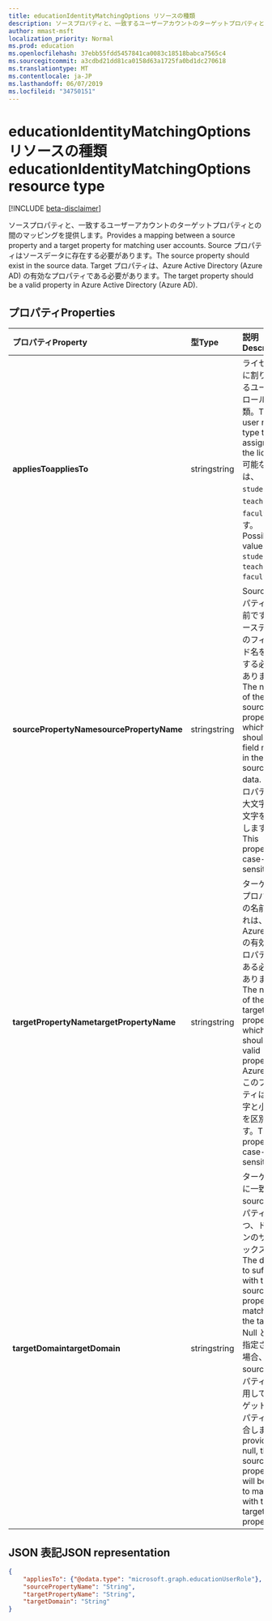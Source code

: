 ```yaml
---
title: educationIdentityMatchingOptions リソースの種類
description: ソースプロパティと、一致するユーザーアカウントのターゲットプロパティとの間のマッピングを提供します。 Source プロパティはソースデータに存在する必要があります。 Target プロパティは、Azure Active Directory (Azure AD) の有効なプロパティである必要があります。
author: mmast-msft
localization_priority: Normal
ms.prod: education
ms.openlocfilehash: 37ebb55fdd5457841ca0083c18518babca7565c4
ms.sourcegitcommit: a3cdbd21dd81ca0158d63a1725fa0bd1dc270618
ms.translationtype: MT
ms.contentlocale: ja-JP
ms.lasthandoff: 06/07/2019
ms.locfileid: "34750151"
---
```

# <a name="educationidentitymatchingoptions-resource-type"></a><span data-ttu-id="823f3-105">educationIdentityMatchingOptions リソースの種類</span><span class="sxs-lookup"><span data-stu-id="823f3-105">educationIdentityMatchingOptions resource type</span></span>

[!INCLUDE [beta-disclaimer](../../includes/beta-disclaimer.md)]

<span data-ttu-id="823f3-106">ソースプロパティと、一致するユーザーアカウントのターゲットプロパティとの間のマッピングを提供します。</span><span class="sxs-lookup"><span data-stu-id="823f3-106">Provides a mapping between a source property and a target property for matching user accounts.</span></span> <span data-ttu-id="823f3-107">Source プロパティはソースデータに存在する必要があります。</span><span class="sxs-lookup"><span data-stu-id="823f3-107">The source property should exist in the source data.</span></span> <span data-ttu-id="823f3-108">Target プロパティは、Azure Active Directory (Azure AD) の有効なプロパティである必要があります。</span><span class="sxs-lookup"><span data-stu-id="823f3-108">The target property should be a valid property in Azure Active Directory (Azure AD).</span></span>

## <a name="properties"></a><span data-ttu-id="823f3-109">プロパティ</span><span class="sxs-lookup"><span data-stu-id="823f3-109">Properties</span></span>

| <span data-ttu-id="823f3-110">プロパティ</span><span class="sxs-lookup"><span data-stu-id="823f3-110">Property</span></span> | <span data-ttu-id="823f3-111">型</span><span class="sxs-lookup"><span data-stu-id="823f3-111">Type</span></span> | <span data-ttu-id="823f3-112">説明</span><span class="sxs-lookup"><span data-stu-id="823f3-112">Description</span></span> |
|:-|:-|:-|
| <span data-ttu-id="823f3-113">**appliesTo**</span><span class="sxs-lookup"><span data-stu-id="823f3-113">**appliesTo**</span></span> | <span data-ttu-id="823f3-114">string</span><span class="sxs-lookup"><span data-stu-id="823f3-114">string</span></span> |  <span data-ttu-id="823f3-115">ライセンスに割り当てるユーザーロールの種類。</span><span class="sxs-lookup"><span data-stu-id="823f3-115">The user role type to assign to the license.</span></span> <span data-ttu-id="823f3-116">可能な値は、`student`、`teacher`、`faculty` です。</span><span class="sxs-lookup"><span data-stu-id="823f3-116">Possible values are: `student`, `teacher`, `faculty`.</span></span>      |
| <span data-ttu-id="823f3-117">**sourcePropertyName**</span><span class="sxs-lookup"><span data-stu-id="823f3-117">**sourcePropertyName**</span></span> | <span data-ttu-id="823f3-118">string</span><span class="sxs-lookup"><span data-stu-id="823f3-118">string</span></span> |  <span data-ttu-id="823f3-119">Source プロパティの名前です。ソースデータのフィールド名を指定する必要があります。</span><span class="sxs-lookup"><span data-stu-id="823f3-119">The name of the source property, which should be a field name in the source data.</span></span> <span data-ttu-id="823f3-120">このプロパティは大文字と小文字を区別します。</span><span class="sxs-lookup"><span data-stu-id="823f3-120">This property is case-sensitive.</span></span>        |
| <span data-ttu-id="823f3-121">**targetPropertyName**</span><span class="sxs-lookup"><span data-stu-id="823f3-121">**targetPropertyName**</span></span> | <span data-ttu-id="823f3-122">string</span><span class="sxs-lookup"><span data-stu-id="823f3-122">string</span></span> |  <span data-ttu-id="823f3-123">ターゲットプロパティの名前。これは、Azure AD の有効なプロパティである必要があります。</span><span class="sxs-lookup"><span data-stu-id="823f3-123">The name of the target property, which should be a valid property in Azure AD.</span></span> <span data-ttu-id="823f3-124">このプロパティは大文字と小文字を区別します。</span><span class="sxs-lookup"><span data-stu-id="823f3-124">This property is case-sensitive.</span></span>     |
| <span data-ttu-id="823f3-125">**targetDomain**</span><span class="sxs-lookup"><span data-stu-id="823f3-125">**targetDomain**</span></span> | <span data-ttu-id="823f3-126">string</span><span class="sxs-lookup"><span data-stu-id="823f3-126">string</span></span> |  <span data-ttu-id="823f3-127">ターゲットに一致する source プロパティを持つ、ドメインのサフィックス。</span><span class="sxs-lookup"><span data-stu-id="823f3-127">The domain to suffix with the source property to match on the target.</span></span> <span data-ttu-id="823f3-128">Null として指定された場合、source プロパティを使用してターゲットプロパティと照合します。</span><span class="sxs-lookup"><span data-stu-id="823f3-128">If provided as null,  the source property will be used to match with the target property.</span></span>        |

## <a name="json-representation"></a><span data-ttu-id="823f3-129">JSON 表記</span><span class="sxs-lookup"><span data-stu-id="823f3-129">JSON representation</span></span>
<!-- {
  "blockType": "resource",
  "optionalProperties": [

  ],
  "@odata.type": "microsoft.graph.educationIdentityMatchingOptions"
}-->

```json
{
    "appliesTo": {"@odata.type": "microsoft.graph.educationUserRole"},
    "sourcePropertyName": "String",
    "targetPropertyName": "String",
    "targetDomain": "String"
}
```
